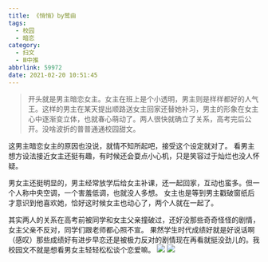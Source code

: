 ```yaml
---
title: 《悄悄》by鹭由
tags:
  - 校园
  - 暗恋
category:
  - 扫文
  - Ⅲ中推
abbrlink: 59972
date: 2021-02-20 10:51:45
---
```

<meta name="referrer" content="no-referrer" />

> 开头就是男主暗恋女主。女主在班上是个小透明，男主则是样样都好的人气王。这样的男主在某天提出顺路送女主回家还替她补习，男主的形象在女主心中逐渐变立体，也就春心萌动了。两人很快就确立了关系，高考完后公开。没啥波折的普普通通校园甜文。

<!-- more -->

这男主暗恋女主的原因也没说，就情不知所起吧，接受这个设定就对了。
看男主想方设法接近女主还挺有趣，有时候还会耍点小心机，只是笑容过于灿烂也没人怀疑。

男女主还挺明显的，男主经常放学后给女主补课，还一起回家，互动也蛮多。但一个人称中央空调，一个害羞低调，也就没人多想。
女主也是等到男主戳破窗纸后才意识到他喜欢她，恰好这时候女主也动心了，两个人就在一起了。

其实两人的关系在高考前被同学和女主父亲撞破过，还好没那些奇奇怪怪的剧情，女主父亲不反对，同学们跟老师都心照不宣。
果然学生时代成绩好就是好说话啊（感叹）那些成绩好有进步早恋还是被极力反对的剧情现在再看就挺没劲儿的。我校园文不就是想看男女主轻轻松松谈个恋爱嘛。
![](https://wx2.sinaimg.cn/mw690/0069kFhhgy1gntfjqkyeqj30n01dsnpe.jpg)
![](https://wx3.sinaimg.cn/mw690/0069kFhhgy1gntfjss2l7j30n01dsnpe.jpg)